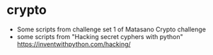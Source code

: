 # crypto

* Some scripts from challenge set 1 of Matasano Crypto challenge
* some scripts from "Hacking secret cyphers with python" https://inventwithpython.com/hacking/
